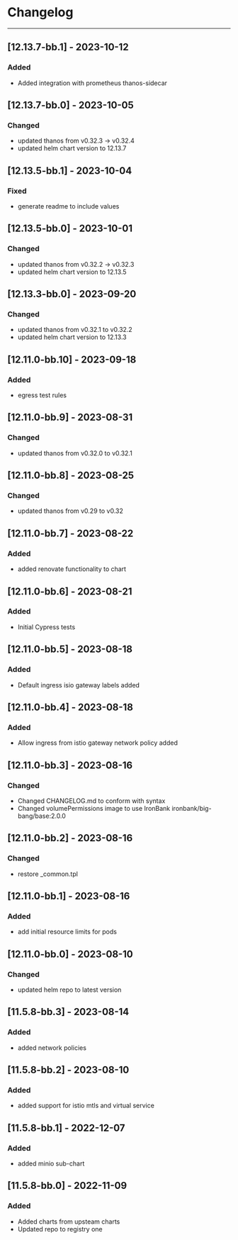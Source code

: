 # Changelog

---
## [12.13.7-bb.1] - 2023-10-12
### Added
- Added integration with prometheus thanos-sidecar

## [12.13.7-bb.0] - 2023-10-05
### Changed
- updated thanos from v0.32.3 -> v0.32.4
- updated helm chart version to 12.13.7

## [12.13.5-bb.1] - 2023-10-04
### Fixed
- generate readme to include values

## [12.13.5-bb.0] - 2023-10-01
### Changed
- updated thanos from v0.32.2 -> v0.32.3
- updated helm chart version to 12.13.5

## [12.13.3-bb.0] - 2023-09-20
### Changed
- updated thanos from v0.32.1 to v0.32.2
- updated helm chart version to 12.13.3

## [12.11.0-bb.10] - 2023-09-18
### Added
- egress test rules

## [12.11.0-bb.9] - 2023-08-31
### Changed
- updated thanos from v0.32.0 to v0.32.1

## [12.11.0-bb.8] - 2023-08-25
### Changed
- updated thanos from v0.29 to v0.32

## [12.11.0-bb.7] - 2023-08-22
### Added
- added renovate functionality to chart

## [12.11.0-bb.6] - 2023-08-21
### Added
- Initial Cypress tests

## [12.11.0-bb.5] - 2023-08-18
### Added
- Default ingress isio gateway labels added

## [12.11.0-bb.4] - 2023-08-18
### Added
- Allow ingress from istio gateway network policy added

## [12.11.0-bb.3] - 2023-08-16
### Changed
- Changed CHANGELOG.md to conform with syntax 
- Changed volumePermissions image to use IronBank ironbank/big-bang/base:2.0.0

## [12.11.0-bb.2] - 2023-08-16
### Changed
- restore _common.tpl

## [12.11.0-bb.1] - 2023-08-16
### Added
- add initial resource limits for pods

## [12.11.0-bb.0] - 2023-08-10
### Changed
- updated helm repo to latest version

## [11.5.8-bb.3] - 2023-08-14
### Added
- added network policies

## [11.5.8-bb.2] - 2023-08-10
### Added
- added support for istio mtls and virtual service

## [11.5.8-bb.1] - 2022-12-07
### Added
- added minio sub-chart

## [11.5.8-bb.0] - 2022-11-09
### Added
- Added charts from upsteam charts
- Updated repo to registry one
